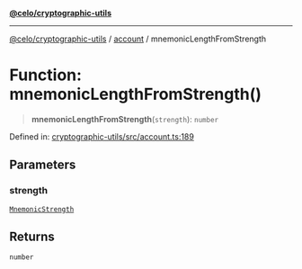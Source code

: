 [**@celo/cryptographic-utils**](../../README.md)

***

[@celo/cryptographic-utils](../../modules.md) / [account](../README.md) / mnemonicLengthFromStrength

# Function: mnemonicLengthFromStrength()

> **mnemonicLengthFromStrength**(`strength`): `number`

Defined in: [cryptographic-utils/src/account.ts:189](https://github.com/celo-org/developer-tooling/blob/master/packages/sdk/cryptographic-utils/src/account.ts#L189)

## Parameters

### strength

[`MnemonicStrength`](../enumerations/MnemonicStrength.md)

## Returns

`number`

